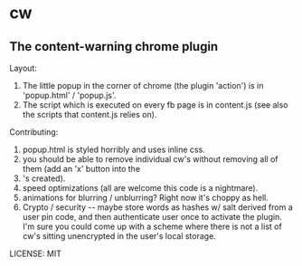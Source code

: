 # cw
The content-warning chrome plugin
------

Layout:

1. The little popup in the corner of chrome (the plugin 'action') is in 'popup.html' / 'popup.js'.
2. The script which is executed on every fb page is in content.js (see also the scripts that content.js relies on).

Contributing:

1. popup.html is styled horribly and uses inline css.
2. you should be able to remove individual cw's without removing all of them (add an 'x' button into the <li>'s created).
3. speed optimizations (all are welcome this code is a nightmare).
4. animations for blurring / unblurring? Right now it's choppy as hell.
5. Crypto / security -- maybe store words as hashes w/ salt derived from a user pin code, and then authenticate user once to activate the plugin.
I'm sure you could come up with a scheme where there is not a list of cw's sitting unencrypted in the user's local storage.

LICENSE: MIT
